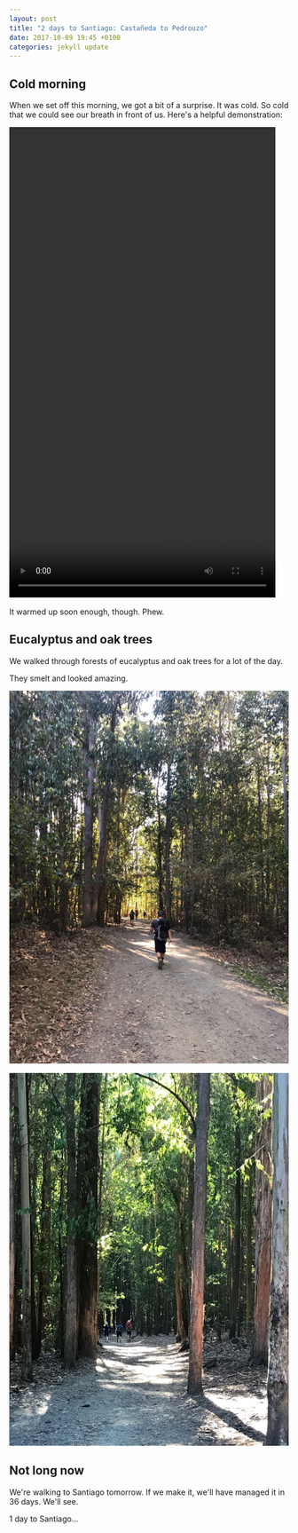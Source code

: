 ```yaml
---
layout: post
title: "2 days to Santiago: Castañeda to Pedrouzo"
date: 2017-10-09 19:45 +0100
categories: jekyll update
---
```


## Cold morning

When we set off this morning, we got a bit of a surprise. It was cold. So cold that we could see our breath in front of us. Here's a helpful demonstration:

<video src="https://github.com/tombye/trexit/raw/gh-pages/assets/images/roz-with-cold-breath.mp4" controls height="848" width="480" preload="metadata"><a href="https://github.com/tombye/trexit/raw/gh-pages/assets/images/roz-with-cold-breath.mp4">Download this video of Rod's breath being visible this morning because it was so cold.</a></video>

It warmed up soon enough, though. Phew.

## Eucalyptus and oak trees

We walked through forests of eucalyptus and oak trees for a lot of the day.

They smelt and looked amazing.

![Tom walking through a forest of eucalyptus and oak trees](https://github.com/tombye/trexit/raw/gh-pages/assets/images/tom-walking-in-eucalyptus-and-oak-forest.jpg)

![The path through the forest of eucalyptus and oak trees](https://github.com/tombye/trexit/raw/gh-pages/assets/images/path-through-eucalyptus-and-oak-forest.jpg)

## Not long now

We're walking to Santiago tomorrow. If we make it, we'll have managed it in 36 days. We'll see.

1 day to Santiago...

